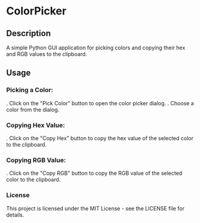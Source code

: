 # ColorPicker
## Description
A simple Python GUI application for picking colors and copying their hex and RGB values to the clipboard.

## Usage
### Picking a Color:

. Click on the "Pick Color" button to open the color picker dialog.
. Choose a color from the dialog.
### Copying Hex Value:
. Click on the "Copy Hex" button to copy the hex value of the selected color to the clipboard.
### Copying RGB Value:
. Click on the "Copy RGB" button to copy the RGB value of the selected color to the clipboard.
### License
This project is licensed under the MIT License - see the LICENSE file for details.
